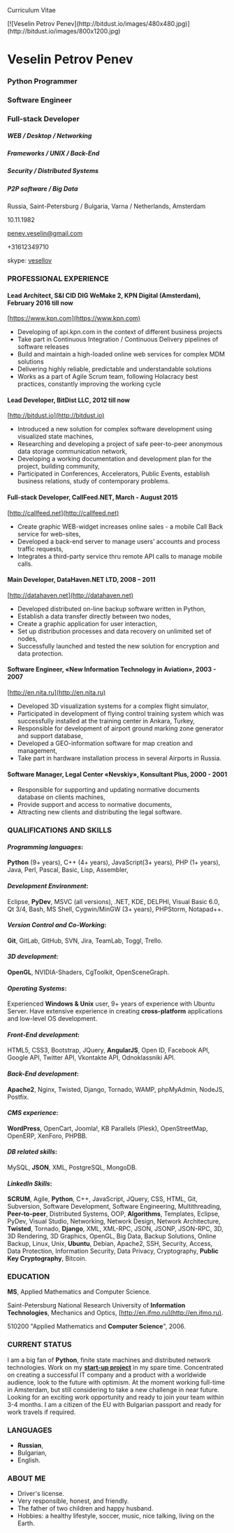 Curriculum Vitae

<style type="text/css">div#veselin_penev img { float: right; border-radius: 370px; margin-top: 30px; width: 400px; height: 400px; }</style>
<div id="veselin_penev" markdown="1">
[![Veselin Petrov Penev](http://bitdust.io/images/480x480.jpg)](http://bitdust.io/images/800x1200.jpg)
</div>

# Veselin Petrov Penev

### Python Programmer 
### Software Engineer 
### Full-stack Developer 

##### WEB / Desktop / Networking 
##### Frameworks / UNIX / Back-End
##### Security / Distributed Systems 
##### P2P software / Big Data

Russia, Saint-Petersburg / Bulgaria, Varna / Netherlands, Amsterdam

10.11.1982

[penev.veselin@gmail.com](mailto:penev.veselin@gmail.com)

+31612349710

skype: [vesellov](skype:vesellov)



### PROFESSIONAL EXPERIENCE

#### Lead Architect, S&I CID DIG WeMake 2, KPN Digital (Amsterdam), February 2016  till now
[https://www.kpn.com](https://www.kpn.com)

+ Developing of api.kpn.com in the context of different business projects
+ Take part in Continuous Integration / Continuous Delivery pipelines of software releases
+ Build and maintain a high-loaded online web services for complex MDM solutions
+ Delivering highly reliable, predictable and understandable solutions
+ Works as a part of Agile Scrum team, following Holacracy best practices, constantly improving the working cycle

#### Lead Developer, __BitDist LLC__, 2012 till now
[http://bitdust.io](http://bitdust.io)

+ Introduced a new solution for complex software development using visualized state machines,
+ Researching and developing a project of safe peer-to-peer anonymous data storage communication network,
+ Developing a working documentation and development plan for the project, building community,
+ Participated in Conferences, Accelerators, Public Events, establish business relations, study of contemporary problems.

#### Full-stack Developer, __CallFeed.NET__, March - August 2015
[http://callfeed.net](http://callfeed.net)

+ Create graphic WEB-widget increases online sales - a mobile Call Back service for web-sites,
+ Developed a back-end server to manage users’ accounts and process traffic requests,
+ Integrates a third-party service thru remote API calls to manage mobile calls.

#### Main Developer, __DataHaven.NET LTD__, 2008 – 2011
[http://datahaven.net](http://datahaven.net)

+ Developed distributed on-line backup software written in Python,
+ Establish a data transfer directly between two nodes,
+ Create a graphic application for user interaction,
+ Set up distribution processes and data recovery on unlimited set of nodes,
+ Successfully launched and tested the new solution for encryption and data protection.

#### Software Engineer, __«New Information Technology in Aviation»__, 2003 - 2007
[http://en.nita.ru](http://en.nita.ru)

+ Developed 3D visualization systems for a complex flight simulator,
+ Participated in development of flying control training system which was successfully installed at the training center in Ankara, Turkey,
+ Responsible for development of airport ground marking zone generator and support database,
+ Developed a GEO-information software for map creation and management,
+ Take part in hardware installation process in several Airports in Russia.

#### Software Manager, Legal Center «Nevskiy», __Konsultant Plus__, 2000 - 2001

+ Responsible for supporting and updating normative documents database on clients machines,
+ Provide support and access to normative documents,
+ Attracting new clients and distributing the legal software.



### QUALIFICATIONS AND SKILLS

#### _Programming languages_:

__Python__ (9+ years), C++ (4+ years), JavaScript(3+ years), PHP (1+ years), Java, Perl, Pascal, Basic, Lisp, Assembler,

#### _Development Environment_:

Eclipse, __PyDev__, MSVC (all versions), .NET, KDE, DELPHI, Visual Basic 6.0,
Qt 3/4, Bash, MS Shell, Cygwin/MinGW (3+ years), PHPStorm, Notapad++.

#### _Version Control and Co-Working_:

__Git__, GitLab, GitHub, SVN, Jira, TeamLab, Toggl, Trello.

#### _3D development_:

__OpenGL__, NVIDIA-Shaders, CgToolkit, OpenSceneGraph.

#### _Operating Systems_:

Experienced __Windows & Unix__ user, 9+ years of experience with Ubuntu Server.
Have extensive experience in creating __cross-platform__ applications and low-level OS development.

#### _Front-End development_:

HTML5, CSS3, Bootstrap, JQuery, __AngularJS__, Open ID, Facebook API, Google API, Twitter API, Vkontakte API, Odnoklassniki API.

#### _Back-End development_:

__Apache2__, Nginx, Twisted, Django, Tornado, WAMP, phpMyAdmin, NodeJS, Postfix.

#### _CMS experience_:

__WordPress__, OpenCart, Joomla!, KB Parallels (Plesk), OpenStreetMap, OpenERP, XenForo, PHPBB.

#### _DB related skills_:

MySQL, __JSON__, XML, PostgreSQL, MongoDB.

#### _LinkedIn Skills_:

__SCRUM__, Agile, __Python__, C++, JavaScript, JQuery, CSS, HTML, Git, Subversion, Software Development, Software Engineering,  Multithreading, __Peer-to-peer__, Distributed Systems, OOP, __Algorithms__, Templates, Eclipse, PyDev, Visual Studio, Networking, Network Design, Network Architecture, __Twisted__, Tornado, __Django__, XML, XML-RPC, JSON, JSONP, JSON-RPC, 3D, 3D Rendering, 3D Graphics, OpenGL, Big Data, Backup Solutions, Online Backup, Linux, Unix, __Ubuntu__, Debian, Apache2, SSH, Security, Access, Data Protection, Information Security, Data Privacy, Cryptography, __Public Key Cryptography__, Bitcoin.
 

### EDUCATION

__MS__, Applied Mathematics and Computer Science.

Saint-Petersburg National Research University of __Information Technologies__, Mechanics and Optics, [http://en.ifmo.ru](http://en.ifmo.ru).

510200 "Applied Mathematics and __Computer Science__", 2006.


### CURRENT STATUS

I am a big fan of __Python__, finite state machines and distributed network technologies.
Work on my [__start-up project__](https://bitdust.io) in my spare time. Concentrated on creating a successful IT company and a product with a worldwide audience, look to the future with optimism. 
At the moment working full-time in Amsterdam, but still considering to take a new challenge in near future. Looking for an exciting work opportunity and ready to join your team within 3-4 months. 
I am a citizen of the EU with Bulgarian passport and ready for work travels if required.

 
### LANGUAGES

+ __Russian__,
+ Bulgarian,
+ English.


### ABOUT ME

+ Driver's license.
+ Very responsible, honest, and friendly.
+ The father of two children and happy husband.
+ Hobbies: a healthy lifestyle, soccer, music, nice talking, living on the Earth.

